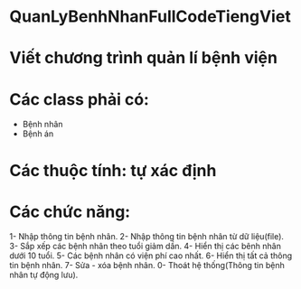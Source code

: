 # QuanLyBenhNhanFullCodeTiengViet
# Viết chương trình quản lí bệnh viện 
# Các class phải có:
- Bệnh nhân
- Bệnh án
# Các thuộc tính: tự xác định
# Các chức năng:
1- Nhập thông tin bệnh nhân.
2- Nhập thông tin bệnh nhân từ dữ liệu(file).
3- Sắp xếp các bệnh nhân theo tuổi giảm dần.
4- Hiển thị các bênh nhân dưới 10 tuổi.
5- Các bệnh nhân có viện phí cao nhất.
6- Hiển thị tất cả thông tin bệnh nhân.
7- Sửa - xóa bệnh nhân.
0- Thoát hệ thống(Thông tin bệnh nhân tự động lưu).
